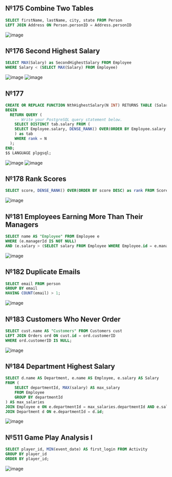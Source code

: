 ## №175 Combine Two Tables

```sql
SELECT firstName, lastName, city, state FROM Person 
LEFT JOIN Address ON Person.personID = Address.personID
```

![image](https://github.com/NikitaChernikov04/SQL/assets/113566014/5c5bada0-cfca-4b24-81d4-500673af9681)

## №176 Second Highest Salary

```sql
SELECT MAX(Salary) as SecondHighestSalary FROM Employee
WHERE Salary < (SELECT MAX(Salary) FROM Employee)
```

![image](https://github.com/NikitaChernikov04/SQL/assets/113566014/91fb026a-f1fd-476e-ba3d-4a6c6e4a3b2a) ![image](https://github.com/NikitaChernikov04/SQL/assets/113566014/9981e918-742a-4feb-bc06-c1123fc089f5)

## №177 

```sql
CREATE OR REPLACE FUNCTION NthHighestSalary(N INT) RETURNS TABLE (Salary INT) AS $$
BEGIN
  RETURN QUERY (
    -- Write your PostgreSQL query statement below.
    SELECT DISTINCT tab.salary FROM (
    SELECT Employee.salary, DENSE_RANK() OVER(ORDER BY Employee.salary DESC) as rank FROM Employee
    ) as tab
    WHERE rank = N     
  );
END;
$$ LANGUAGE plpgsql;
```
![image](https://github.com/NikitaChernikov04/SQL/assets/113566014/144c67ba-c6f2-48c5-9d65-e08834dce4af) ![image](https://github.com/NikitaChernikov04/SQL/assets/113566014/fbb7190c-8972-4c38-98da-c62d01e1da5c)

## №178 Rank Scores

```sql
SELECT score, DENSE_RANK() OVER(ORDER BY score DESC) as rank FROM Scores
```

![image](https://github.com/NikitaChernikov04/SQL/assets/113566014/9f8c0c27-8e1d-4ae4-b731-dc26480791cc)


## №181 Employees Earning More Than Their Managers

```sql
SELECT name AS "Employee" FROM Employee e
WHERE (e.managerId IS NOT NULL) 
AND (e.salary > (SELECT salary FROM Employee WHERE Employee.id = e.managerId))
```

![image](https://github.com/NikitaChernikov04/SQL/assets/113566014/89df8e72-5df8-4cc3-868f-0fd574f09b9e)


##  №182 Duplicate Emails

```sql
SELECT email FROM person
GROUP BY email
HAVING COUNT(email) > 1;
```

![image](https://github.com/NikitaChernikov04/SQL/assets/113566014/87045f42-78be-4e08-a6ca-52294127d07a)


## №183 Customers Who Never Order

```sql
SELECT cust.name AS "Customers" FROM Customers cust
LEFT JOIN Orders ord ON cust.id = ord.customerID
WHERE ord.customerID IS NULL;
```

![image](https://github.com/NikitaChernikov04/SQL/assets/113566014/aacceeda-630c-4cad-9e30-849e14c28a23)


## №184 Department Highest Salary

```sql
SELECT d.name AS Department, e.name AS Employee, e.salary AS Salary
FROM (
    SELECT departmentId, MAX(salary) AS max_salary
    FROM Employee
    GROUP BY departmentId
) AS max_salaries
JOIN Employee e ON e.departmentId = max_salaries.departmentId AND e.salary = max_salaries.max_salary
JOIN Department d ON e.departmentId = d.id;
```

![image](https://github.com/NikitaChernikov04/SQL/assets/113566014/1ce6184a-26a3-4bac-928e-6fdcbb2a91ee)


## №511 Game Play Analysis I

```sql
SELECT player_id, MIN(event_date) AS first_login FROM Activity
GROUP BY player_id
ORDER BY player_id;
```

![image](https://github.com/NikitaChernikov04/SQL/assets/113566014/defd7a0e-b756-443c-8294-75958f325b60)


